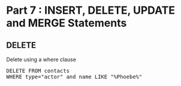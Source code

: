 # Part 7 : INSERT, DELETE, UPDATE and MERGE Statements

## DELETE

Delete using a where clause

<pre id="example">
DELETE FROM contacts
WHERE type="actor" and name LIKE "%Phoebe%"

</pre>
